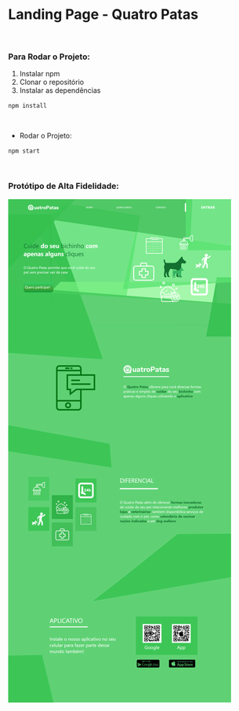 # **Landing Page - Quatro Patas**
</br>

### Para Rodar o Projeto:

 1. Instalar npm 
 2. Clonar o repositório
 3. Instalar as dependências

```
npm install
```

</br>

 - Rodar o Projeto:
    
```
npm start
```
</br>

### Protótipo de Alta Fidelidade: 

![](./src/assets/Completo/pg-inteira.png)